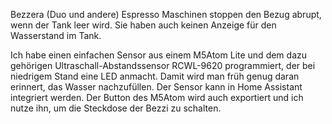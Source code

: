 Bezzera (Duo und andere) Espresso Maschinen stoppen den Bezug abrupt, wenn der Tank leer wird. Sie haben auch keinen Anzeige für den Wasserstand im Tank.

Ich habe einen einfachen Sensor aus einem M5Atom Lite und dem dazu gehörigen Ultraschall-Abstandssensor RCWL-9620 programmiert, der bei niedrigem Stand eine LED anmacht. Damit wird man früh genug daran erinnert, das Wasser nachzufüllen.
Der Sensor kann in Home Assistant integriert werden. Der Button des M5Atom wird auch exportiert und ich nutze ihn, um die Steckdose der Bezzi zu schalten.

